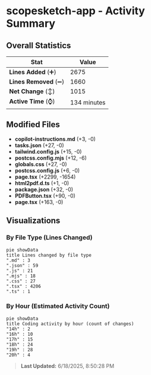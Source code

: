 # scopesketch-app - Activity Summary 

## Overall Statistics

| Stat                   | Value                                                             |
| ---------------------- | ----------------------------------------------------------------- |
| **Lines Added** (➕)   | 2675                                          |
| **Lines Removed** (➖) | 1660                                        |
| **Net Change** (↕)    | 1015                |
| **Active Time** (⌚)   | 134 minutes |


## Modified Files
- **copilot-instructions.md** (+3, -0)
- **tasks.json** (+27, -0)
- **tailwind.config.js** (+15, -0)
- **postcss.config.mjs** (+12, -6)
- **globals.css** (+27, -0)
- **postcss.config.js** (+6, -0)
- **page.tsx** (+2299, -1654)
- **html2pdf.d.ts** (+1, -0)
- **package.json** (+32, -0)
- **PDFButton.tsx** (+90, -0)
- **page.tsx** (+163, -0)

## Visualizations

### By File Type (Lines Changed)

```mermaid
pie showData
title Lines changed by file type
".md" : 3
".json" : 59
".js" : 21
".mjs" : 18
".css" : 27
".tsx" : 4206
".ts" : 1
```

### By Hour (Estimated Activity Count)

```mermaid
pie showData
title Coding activity by hour (count of changes)
"14h" : 2
"16h" : 10
"17h" : 15
"18h" : 24
"19h" : 28
"20h" : 4
```


> **Last Updated:** 6/18/2025, 8:50:28 PM